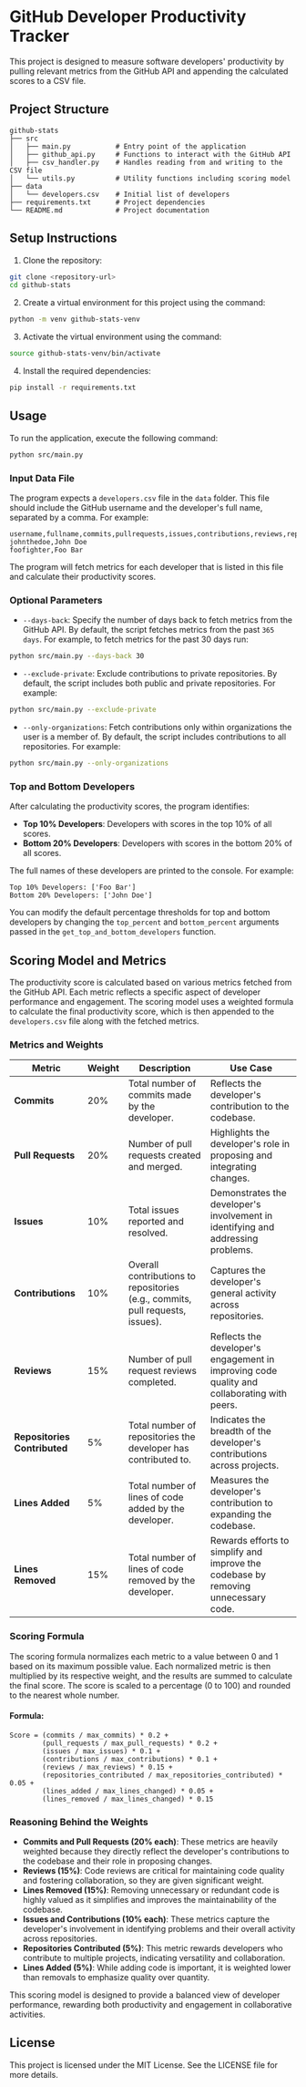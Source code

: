 # GitHub Developer Productivity Tracker

This project is designed to measure software developers' productivity by pulling relevant metrics from the GitHub API and appending the calculated scores to a CSV file. 

## Project Structure

```
github-stats
├── src
│   ├── main.py           # Entry point of the application
│   ├── github_api.py     # Functions to interact with the GitHub API
│   ├── csv_handler.py    # Handles reading from and writing to the CSV file
│   └── utils.py          # Utility functions including scoring model
├── data
│   └── developers.csv    # Initial list of developers
├── requirements.txt      # Project dependencies
└── README.md             # Project documentation
```

## Setup Instructions

1. Clone the repository:
```bash
git clone <repository-url>
cd github-stats
```

2. Create a virtual environment for this project using the command:
```bash
python -m venv github-stats-venv
```

3. Activate the virtual environment using the command:
```bash
source github-stats-venv/bin/activate
```

4. Install the required dependencies:
```bash
pip install -r requirements.txt
```

## Usage

To run the application, execute the following command:
```bash
python src/main.py
```

### Input Data File

The program expects a `developers.csv` file in the `data` folder. This file should include the GitHub username and the developer's full name, separated by a comma. For example:

```csv
username,fullname,commits,pullrequests,issues,contributions,reviews,repositories_contributed,lines_added,lines_removed,score
johnthedoe,John Doe
foofighter,Foo Bar
```

The program will fetch metrics for each developer that is listed in this file and calculate their productivity scores.

### Optional Parameters
- `--days-back`: Specify the number of days back to fetch metrics from the GitHub API. By default, the script fetches metrics from the past `365 days`. For example, to fetch metrics for the past 30 days run:
```bash
python src/main.py --days-back 30
```
- `--exclude-private`: Exclude contributions to private repositories. By default, the script includes both public and private repositories. For example:
```bash
python src/main.py --exclude-private
```
- `--only-organizations`: Fetch contributions only within organizations the user is a member of. By default, the script includes contributions to all repositories. For example:
```bash
python src/main.py --only-organizations
```

### Top and Bottom Developers

After calculating the productivity scores, the program identifies:
- **Top 10% Developers**: Developers with scores in the top 10% of all scores.
- **Bottom 20% Developers**: Developers with scores in the bottom 20% of all scores.

The full names of these developers are printed to the console. For example:
```plaintext
Top 10% Developers: ['Foo Bar']
Bottom 20% Developers: ['John Doe']
```

You can modify the default percentage thresholds for top and bottom developers by changing the `top_percent` and `bottom_percent` arguments passed in the `get_top_and_bottom_developers` function.

## Scoring Model and Metrics

The productivity score is calculated based on various metrics fetched from the GitHub API. Each metric reflects a specific aspect of developer performance and engagement. The scoring model uses a weighted formula to calculate the final productivity score, which is then appended to the `developers.csv` file along with the fetched metrics.

### Metrics and Weights

| Metric                     | Weight | Description                                                                                     | Use Case                                                                                     |
|----------------------------|--------|-------------------------------------------------------------------------------------------------|---------------------------------------------------------------------------------------------|
| **Commits**                | 20%    | Total number of commits made by the developer.                                                 | Reflects the developer's contribution to the codebase.                                      |
| **Pull Requests**          | 20%    | Number of pull requests created and merged.                                                    | Highlights the developer's role in proposing and integrating changes.                      |
| **Issues**                 | 10%    | Total issues reported and resolved.                                                            | Demonstrates the developer's involvement in identifying and addressing problems.            |
| **Contributions**          | 10%    | Overall contributions to repositories (e.g., commits, pull requests, issues).                  | Captures the developer's general activity across repositories.                             |
| **Reviews**                | 15%    | Number of pull request reviews completed.                                                      | Reflects the developer's engagement in improving code quality and collaborating with peers. |
| **Repositories Contributed** | 5%   | Total number of repositories the developer has contributed to.                                 | Indicates the breadth of the developer's contributions across projects.                    |
| **Lines Added**            | 5%     | Total number of lines of code added by the developer.                                          | Measures the developer's contribution to expanding the codebase.                           |
| **Lines Removed**          | 15%    | Total number of lines of code removed by the developer.                                        | Rewards efforts to simplify and improve the codebase by removing unnecessary code.          |

### Scoring Formula

The scoring formula normalizes each metric to a value between 0 and 1 based on its maximum possible value. Each normalized metric is then multiplied by its respective weight, and the results are summed to calculate the final score. The score is scaled to a percentage (0 to 100) and rounded to the nearest whole number.

#### Formula:
```
Score = (commits / max_commits) * 0.2 +
        (pull_requests / max_pull_requests) * 0.2 +
        (issues / max_issues) * 0.1 +
        (contributions / max_contributions) * 0.1 +
        (reviews / max_reviews) * 0.15 +
        (repositories_contributed / max_repositories_contributed) * 0.05 +
        (lines_added / max_lines_changed) * 0.05 +
        (lines_removed / max_lines_changed) * 0.15
```

### Reasoning Behind the Weights

- **Commits and Pull Requests (20% each)**: These metrics are heavily weighted because they directly reflect the developer's contributions to the codebase and their role in proposing changes.
- **Reviews (15%)**: Code reviews are critical for maintaining code quality and fostering collaboration, so they are given significant weight.
- **Lines Removed (15%)**: Removing unnecessary or redundant code is highly valued as it simplifies and improves the maintainability of the codebase.
- **Issues and Contributions (10% each)**: These metrics capture the developer's involvement in identifying problems and their overall activity across repositories.
- **Repositories Contributed (5%)**: This metric rewards developers who contribute to multiple projects, indicating versatility and collaboration.
- **Lines Added (5%)**: While adding code is important, it is weighted lower than removals to emphasize quality over quantity.

This scoring model is designed to provide a balanced view of developer performance, rewarding both productivity and engagement in collaborative activities.

## License

This project is licensed under the MIT License. See the LICENSE file for more details.